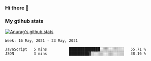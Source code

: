 ### Hi there 👋

### My gtihub stats

[![Anurag's github stats](https://github-readme-stats.vercel.app/api?username=gaozhidong)](https://github.com/gaozhidong/github-readme-stats)

<!--START_SECTION:waka-->
```text
Week: 16 May, 2021 - 23 May, 2021

JavaScript   5 mins          ██████████████░░░░░░░░░░░   55.71 % 
JSON         3 mins          █████████▓░░░░░░░░░░░░░░░   38.16 % 
```
<!--END_SECTION:waka-->
